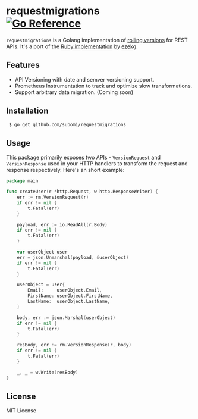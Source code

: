 # requestmigrations <br /> [![Go Reference](https://pkg.go.dev/badge/github.com/subomi/requestmigrations.svg)](https://pkg.go.dev/github.com/subomi/requestmigrations)
`requestmigrations` is a Golang implementation of [rolling versions](https://stripe.com/blog/api-versioning) for REST APIs. It's a port of the [Ruby implementation](https://github.com/keygen-sh/request_migrations) by [ezekg](https://github.com/ezekg).

## Features
- API Versioning with date and semver versioning support.
- Prometheus Instrumentation to track and optimize slow transformations.
- Support arbitrary data migration. (Coming soon)

## Installation
```bash
 $ go get github.com/subomi/requestmigrations 
```

## Usage
This package primarily exposes two APIs - `VersionRequest` and `VersionResponse` used in your HTTP handlers to transform the request and response respectively. Here's an short example:

```go
package main 

func createUser(r *http.Request, w http.ResponseWriter) {
    err := rm.VersionRequest(r)
	if err != nil {
		t.Fatal(err)
	}

	payload, err := io.ReadAll(r.Body)
	if err != nil {
		t.Fatal(err)
	}

	var userObject user
	err = json.Unmarshal(payload, &userObject)
	if err != nil {
		t.Fatal(err)
	}

	userObject = user{
		Email:     userObject.Email,
		FirstName: userObject.FirstName,
		LastName:  userObject.LastName,
	}

	body, err := json.Marshal(userObject)
	if err != nil {
		t.Fatal(err)
	}

    resBody, err := rm.VersionResponse(r, body)
	if err != nil {
		t.Fatal(err)
	}

	_, _ = w.Write(resBody)
}

```

## License
MIT License
